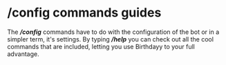 # /config commands guides

The _**/config**_ commands have to do with the configuration of the bot or in a simpler term, it's settings. By typing _**/help**_ you can check out all the cool commands that are included, letting you use Birthdayy to your full advantage.
